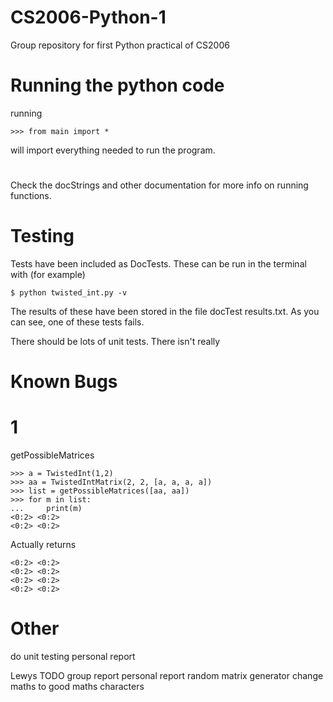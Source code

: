 # CS2006-Python-1
Group repository for first Python practical of CS2006

# Running the python code

running

    >>> from main import *

will import everything needed to run the program.

#

Check the docStrings and other documentation for more info on running functions.

# Testing

Tests have been included as DocTests. These can be run in the terminal with (for example)

    $ python twisted_int.py -v

The results of these have been stored in the file docTest results.txt. As you can see, one of these tests fails.

There should be lots of unit tests. There isn't really

# Known Bugs

# 1
getPossibleMatrices

    >>> a = TwistedInt(1,2)
    >>> aa = TwistedIntMatrix(2, 2, [a, a, a, a])
    >>> list = getPossibleMatrices([aa, aa])
    >>> for m in list:
    ...     print(m)
    <0:2> <0:2>  
    <0:2> <0:2> 

Actually returns

    <0:2> <0:2> 
    <0:2> <0:2> 
    <0:2> <0:2> 
    <0:2> <0:2> 

# Other
do unit testing
personal report

Lewys TODO
group report
personal report
random matrix generator
change maths to good maths characters